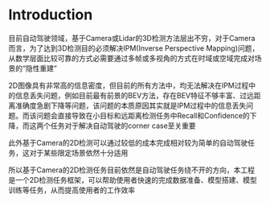 # Introduction

目前自动驾驶领域，基于Camera或Lidar的3D检测方法层出不穷，对于Camera而言，为了达到3D检测目的必须解决IPM(Inverse Perspective Mapping)问题，从数学层面比较可靠的方式必需要通过多帧或多视角的方式在时域或空域完成对场景的“隐性重建”

2D图像具有非常高的信息密度，但目前的所有方法中，均无法解决在IPM过程中的信息丢失问题，例如目前最有前景的BEV方法，存在BEV特征不够丰富、过远距离准确度急剧下降等问题，该问题的本质原因其实就是IPM过程中的信息丢失问题。而该问题会直接导致在小目标和远距离检测任务中Recall和Confidence的下降，而这两个任务对于解决自动驾驶的corner case至关重要

此外基于Camera的2D检测可以通过较低的成本完成相对较为简单的自动驾驶任务，这对于某些限定场景依然十分适用

所以基于Camera的2D检测任务目前依然是自动驾驶任务绕不开的方向，本工程是一个2D检测任务框架，可以帮助使用者快速的完成数据准备、模型搭建、模型训练等任务，从而提高使用者的工作效率